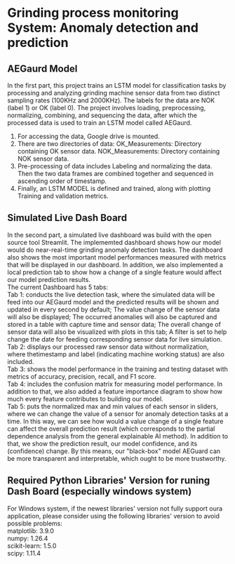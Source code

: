 # Grinding process monitoring System: Anomaly detection and prediction

## AEGaurd Model

In the first part, this project trains an LSTM model for classification tasks by processing and analyzing grinding machine sensor data from two distinct sampling rates (100KHz and 2000KHz). The labels for the data are NOK (label 1) or OK (label 0). The project involves loading, preprocessing, normalizing, combining, and sequencing the data, after which the processed data is used to train an LSTM model called AEGaurd.
1. For accessing the data, Google drive is mounted.
2. There are two directories of data: 
OK_Measurements: Directory containing OK sensor data.
NOK_Measurements: Directory containing NOK sensor data.
3. Pre-processing of data includes Labeling and normalizing the data. Then the two data frames are combined together and sequenced in ascending order of timestamp.
4. Finally, an LSTM MODEL is defined and trained, along with plotting Training and validation metrics.

## Simulated Live Dash Board

In the second part, a simulated live dashboard was build with the open source tool Streamlit. The implememted dashboard shows how our model would do near-real-time grinding anomaly detection tasks. The dashboard also shows the most important model performances measured with metrics that will be displayed in our dashboard. In addition, we also implemented a local prediction tab to show how a change of a single feature would affect our model prediction results. <br/>
The current Dashboard has 5 tabs:<br/>
Tab 1: conducts the live detection task, where the simulated data will be feed into our AEGaurd model and the predicted results will be shown and updated in every second by default; The value change of the sensor data will also be displayed; The occurred anomalies will also be captured and stored in a table with capture time and sensor data; The overall change of sensor data will also be visualized with plots in this tab; A filter is set to help change the date for feeding corresponding sensor data for live simulation.<br/>
Tab 2: displays our processed raw sensor data without normalization, where thetimestamp and label (indicating machine working status) are also included.<br/>
Tab 3: shows the model performance in the training and testing dataset with metrics of accuracy, precision, recall, and F1 score.<br/>
Tab 4: includes the confusion matrix for measuring model performance. In addition to that, we also added a feature importance diagram to show how much every feature contributes to building our model.<br/>
Tab 5: puts the normalized max and min values of each sensor in sliders, where we can change the value of a sensor for anomaly detection tasks at a time. In this way, we can see how would a value change of a single feature can affect the overall prediction result (which corresponds to the partial dependence analysis from the general explainable AI method). In addition to that, we show the prediction result, our model confidence, and its (confidence) change. By this means, our "black-box" model AEGuard can be more transparent and interpretable, which ought to be more trustworthy.

## Required Python Libraries' Version for runing Dash Board (especially windows system) 
For Windows system, if the newest libraries' version not fully support oura application, please consider using the following libraries' version to avoid possible problems:<br/>
matplotlib: 3.9.0<br/>
numpy: 1.26.4<br/>
scikit-learn: 1.5.0<br/>
scipy: 1.11.4<br/>
